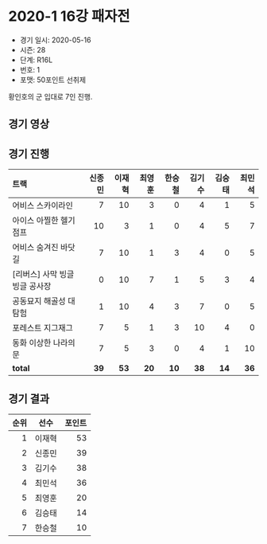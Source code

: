 # 2020-1 16강 패자전

- 경기 일시: 2020-05-16
- 시즌: 28
- 단계: R16L
- 번호: 1
- 포맷: 50포인트 선취제



황인호의 군 입대로 7인 진행.

## 경기 영상
## 경기 진행

| 트랙 | 신종민 | 이재혁 | 최영훈 | 한승철 | 김기수 | 김승태 | 최민석 |
|:---|---:|---:|---:|---:|---:|---:|---:|
| 어비스 스카이라인 | 7 | 10 | 3 | 0 | 4 | 1 | 5 |
| 아이스 아찔한 헬기 점프 | 10 | 3 | 1 | 0 | 4 | 5 | 7 |
| 어비스 숨겨진 바닷길 | 7 | 10 | 1 | 3 | 4 | 0 | 5 |
| [리버스] 사막 빙글빙글 공사장 | 0 | 10 | 7 | 1 | 5 | 3 | 4 |
| 공동묘지 해골성 대탐험 | 1 | 10 | 4 | 3 | 7 | 0 | 5 |
| 포레스트 지그재그 | 7 | 5 | 1 | 3 | 10 | 4 | 0 |
| 동화 이상한 나라의 문 | 7 | 5 | 3 | 0 | 4 | 1 | 10 |
| __total__ | __39__ | __53__ | __20__ | __10__ | __38__ | __14__ | __36__ |




## 경기 결과

| 순위 | 선수 | 포인트 |
|---:|:---:|---:|
| 1 | 이재혁 | 53 |
| 2 | 신종민 | 39 |
| 3 | 김기수 | 38 |
| 4 | 최민석 | 36 |
| 5 | 최영훈 | 20 |
| 6 | 김승태 | 14 |
| 7 | 한승철 | 10 |

